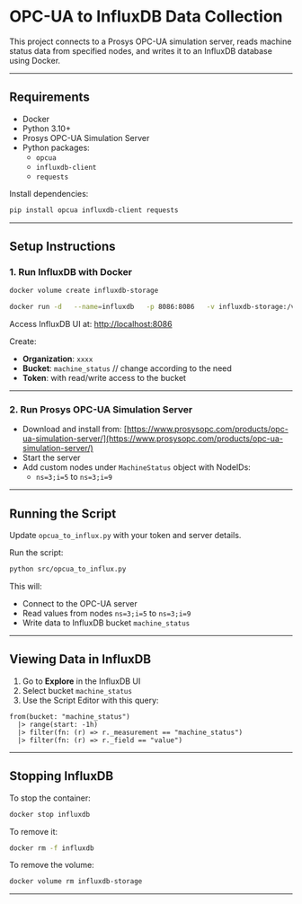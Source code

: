 
# OPC-UA to InfluxDB Data Collection

This project connects to a Prosys OPC-UA simulation server, reads machine status data from specified nodes, and writes it to an InfluxDB database using Docker.

---

## Requirements

- Docker
- Python 3.10+
- Prosys OPC-UA Simulation Server
- Python packages:
  - `opcua`
  - `influxdb-client`
  - `requests`

Install dependencies:
```bash
pip install opcua influxdb-client requests
```

---

## Setup Instructions

### 1. Run InfluxDB with Docker

```bash
docker volume create influxdb-storage

docker run -d   --name=influxdb   -p 8086:8086   -v influxdb-storage:/var/lib/influxdb2   -e INFLUXDB_ADMIN_USER=admin   -e INFLUXDB_ADMIN_PASSWORD=password   -e INFLUXDB_DB=machine_status   influxdb:2.7
```

Access InfluxDB UI at: [http://localhost:8086](http://localhost:8086)

Create:
- **Organization**: `xxxx`
- **Bucket**: `machine_status` // change according to the need
- **Token**: with read/write access to the bucket

---

### 2. Run Prosys OPC-UA Simulation Server

- Download and install from: [https://www.prosysopc.com/products/opc-ua-simulation-server/](https://www.prosysopc.com/products/opc-ua-simulation-server/)
- Start the server
- Add custom nodes under `MachineStatus` object with NodeIDs:
  - `ns=3;i=5` to `ns=3;i=9`

---

## Running the Script

Update `opcua_to_influx.py` with your token and server details.

Run the script:
```bash
python src/opcua_to_influx.py
```

This will:
- Connect to the OPC-UA server
- Read values from nodes `ns=3;i=5` to `ns=3;i=9`
- Write data to InfluxDB bucket `machine_status`

---

## Viewing Data in InfluxDB

1. Go to **Explore** in the InfluxDB UI
2. Select bucket `machine_status`
3. Use the Script Editor with this query:

```flux
from(bucket: "machine_status")
  |> range(start: -1h)
  |> filter(fn: (r) => r._measurement == "machine_status")
  |> filter(fn: (r) => r._field == "value")
```

---

## Stopping InfluxDB

To stop the container:
```bash
docker stop influxdb
```

To remove it:
```bash
docker rm -f influxdb
```

To remove the volume:
```bash
docker volume rm influxdb-storage
```

---